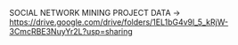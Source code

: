 SOCIAL NETWORK MINING PROJECT
DATA -> https://drive.google.com/drive/folders/1EL1bG4v9l_5_kRjW-3CmcRBE3NuyYr2L?usp=sharing